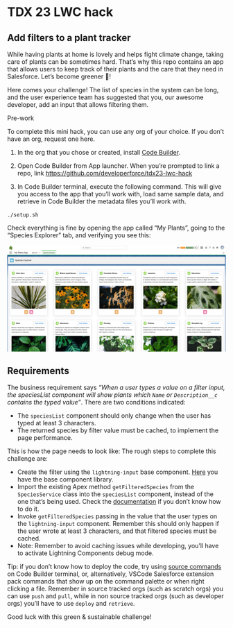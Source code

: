 # TDX 23 LWC hack

## Add filters to a plant tracker

While having plants at home is lovely and helps fight climate change, taking care of plants can be sometimes hard. That’s why this repo contains an app that allows users to keep track of their plants and the care that they need in Salesforce. Let’s become greener 🌿!

Here comes your challenge! The list of species in the system can be long, and the user experience team has suggested that you, our awesome developer, add an input that allows filtering them.

Pre-work

To complete this mini hack, you can use any org of your choice. If you don’t have an org, request one here.

1. In the org that you chose or created, install [Code Builder](https://login.salesforce.com/packaging/installPackage.apexp?p0=04t6g000008b1LIAAY).

1. Open Code Builder from App launcher. When you’re prompted to link a repo, link https://github.com/developerforce/tdx23-lwc-hack

1. In Code Builder terminal, execute the following command. This will give you access to the app that you’ll work with, load same sample data, and retrieve in Code Builder the metadata files you’ll work with.

```
./setup.sh
```

Check everything is fine by opening the app called “My Plants”, going to the “Species Explorer” tab, and verifying you see this:

![Plants App](plants-app.png)

## Requirements

The business requirement says _“When a user types a value on a filter input, the speciesList component will show plants which `Name` or `Description__c` contains the typed value”_. There are two conditions indicated:

- The `speciesList` component should only change when the user has typed at least 3 characters.
- The returned species by filter value must be cached, to implement the page performance.

This is how the page needs to look like:
The rough steps to complete this challenge are:

- Create the filter using the `lightning-input` base component. [Here](https://developer.salesforce.com/docs/component-library/overview/components) you have the base component library.
- Import the existing Apex method `getFilteredSpecies` from the `SpeciesService` class into the `speciesList` component, instead of the one that’s being used. Check the [documentation](https://developer.salesforce.com/docs/component-library/documentation/en/lwc/lwc.apex) if you don’t know how to do it.
- Invoke `getFilteredSpecies` passing in the value that the user types on the `lightning-input` component. Remember this should only happen if the user wrote at least 3 characters, and that filtered species must be cached.
- Note: Remember to avoid caching issues while developing, you’ll have to activate Lightning Components debug mode.

Tip: if you don’t know how to deploy the code, try using [source commands](https://developer.salesforce.com/docs/atlas.en-us.sfdx_cli_reference.meta/sfdx_cli_reference/cli_reference_force_source.htm) on Code Builder terminal, or, alternatively, VSCode Salesforce extension pack commands that show up on the command palette or when right clicking a file. Remember in source tracked orgs (such as scratch orgs) you can use `push` and `pull`, while in non source tracked orgs (such as developer orgs) you’ll have to use `deploy` and `retrieve`.

Good luck with this green & sustainable challenge!

